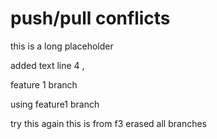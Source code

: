 
# push/pull conflicts

this is a long placeholder

added text line 4 , 

feature 1 branch

using feature1 branch

try this again
this is from f3
erased all branches

